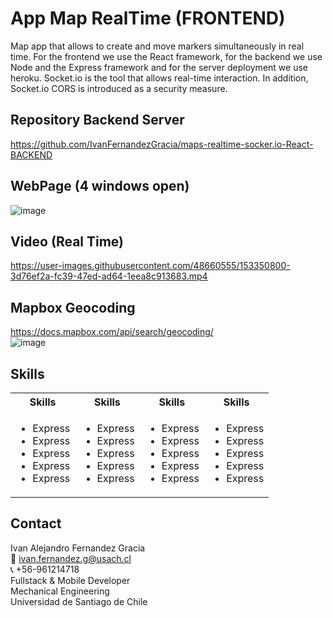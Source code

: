 # App Map RealTime (FRONTEND)
Map app that allows to create and move markers simultaneously in real time. For the frontend we use the React framework, for the backend we use Node and the Express framework and for the server deployment we use heroku. Socket.io is the tool that allows real-time interaction. In addition, Socket.io CORS is introduced as a security measure.

## Repository Backend Server
https://github.com/IvanFernandezGracia/maps-realtime-socker.io-React-BACKEND

## WebPage (4 windows open)
![image](https://user-images.githubusercontent.com/48660555/153350733-e5eae72a-fd67-4d5a-82b9-3c95a1560f09.png)

## Video (Real Time)
https://user-images.githubusercontent.com/48660555/153350800-3d76ef2a-fc39-47ed-ad64-1eea8c913683.mp4


## Mapbox Geocoding
https://docs.mapbox.com/api/search/geocoding/   
![image](https://user-images.githubusercontent.com/48660555/152697851-507faf6c-4645-4b4f-bfd3-d3bcf5610a62.png)



<!-- Tech -->
## Skills
<table>
  <tbody>
    <tr>
      <th align="center">Skills</th>
      <th align="center">Skills</th>  
      <th align="center">Skills</th>
      <th align="center">Skills</th>
    </tr>
        <td>
        <ul>
          <li>Express</li>
          <li>Express</li>
          <li>Express</li>
          <li>Express</li>
          <li>Express</li>
        </ul>
      </td>    
        <td>
        <ul>
          <li>Express</li>
          <li>Express</li>
          <li>Express</li>
          <li>Express</li>
          <li>Express</li>
        </ul>
      </td>
        <td>
        <ul>
          <li>Express</li>
          <li>Express</li>
          <li>Express</li>
          <li>Express</li>
          <li>Express</li>
        </ul>
        </td>    
        <td>
         <ul>
          <li>Express</li>
          <li>Express</li>
          <li>Express</li>
          <li>Express</li>
          <li>Express</li>
        </ul>
      </td>
  </tbody>
</table>


<!-- CONTACT -->
## Contact
Ivan Alejandro Fernandez Gracia  
:email: ivan.fernandez.g@usach.cl  
:telephone_receiver: +56-961214718  
Fullstack & Mobile Developer  
Mechanical Engineering  
Universidad de Santiago de Chile
